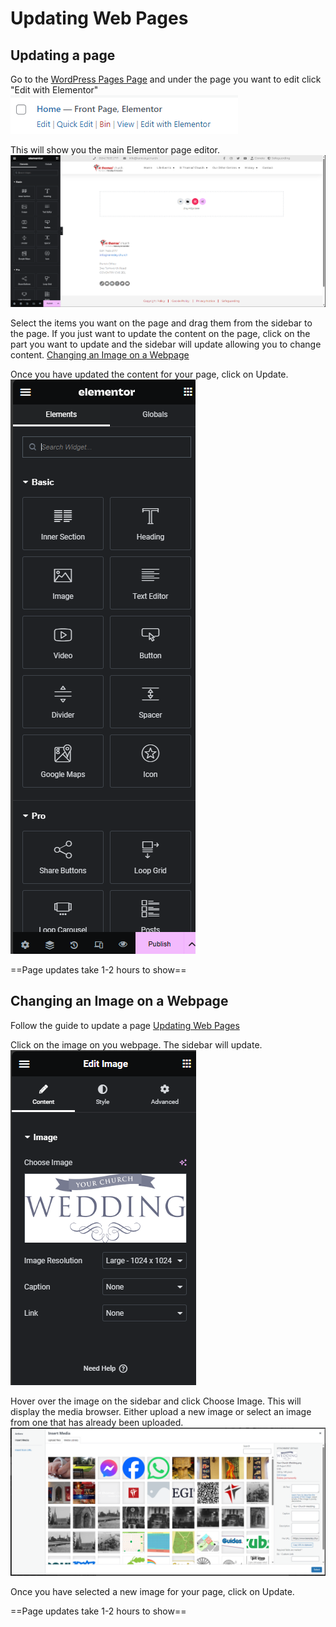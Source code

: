 # Updating Web Pages
## Updating a page
Go to the [WordPress Pages Page](https://www.keresley.church/wp-admin/edit.php?post_type=page) and under the page you want to edit click "Edit with Elementor"
![Edit with Elementor link](editwithelementor-1.png)

This will show you the main Elementor page editor.
![Elementor Page Editor](newpageeditor.png)

Select the items you want on the page and drag them from the sidebar to the page. If you just want to update the content on the page, click on the part you want to update and the sidebar will update allowing you to change content.
[Changing an Image on a Webpage](#changing-an-image-on-a-webpage)

Once you have updated the content for your page, click on Update.
![Elementor New Page Sidebar](elementornewpagesidebar.png)

==Page updates take 1-2 hours to show==

## Changing an Image on a Webpage
Follow the guide to update a page [Updating Web Pages](#updating-a-page)

Click on the image on you webpage. The sidebar will update.
![Elementor Image Sidebar](elementorsidebarimage.png)

Hover over the image on the sidebar and click Choose Image. This will display the media browser. Either upload a new image or select an image from one that has already been uploaded.
![WordPress Media Browser](mediabrowser.png)

Once you have selected a new image for your page, click on Update.

==Page updates take 1-2 hours to show==